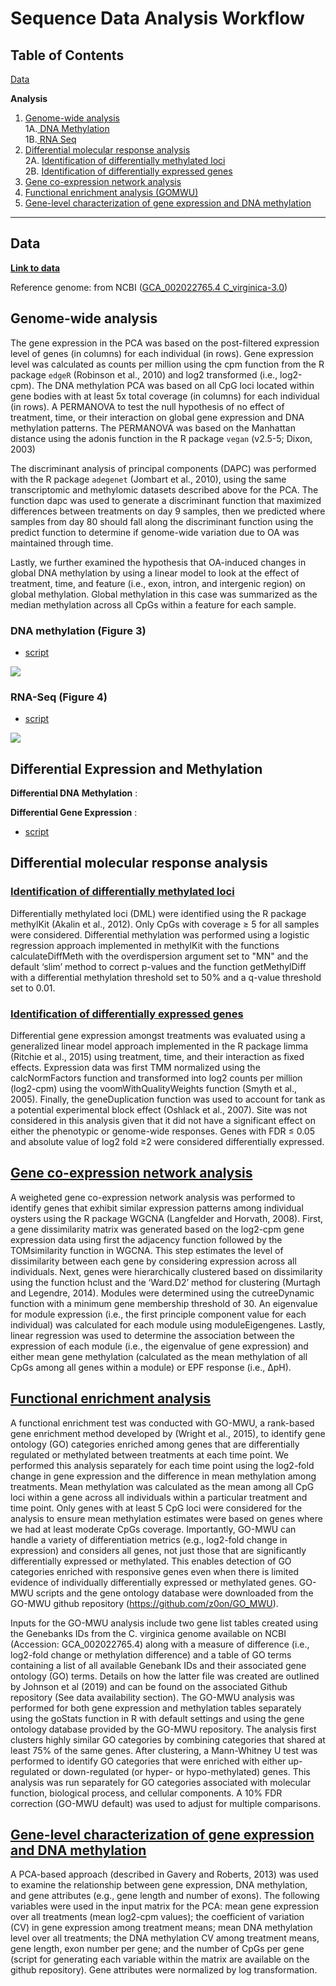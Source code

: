 # Sequence Data Analysis Workflow

## Table of Contents

[Data](#data)

**Analysis**
1. [ Genome-wide analysis](#one)  
  1A.[ DNA Methylation](#oneA)  
  1B.[ RNA Seq ](#oneB)  
2. [ Differential molecular response analysis](#two)  
  2A. [ Identification of differentially methylated loci](#twoA)  
  2B. [ Identification of differentially expressed genes](#twoB)  
3. [ Gene co-expression network analysis](#three)  
4. [ Functional enrichment analysis (GOMWU)](#four)  
5. [ Gene-level characterization of gene expression and DNA methylation](#five)  

---

## Data <a name="data"></a>

[**Link to data**](https://github.com/epigeneticstoocean/AE17_Cvirginica_MolecularResponse/tree/master/data/)  
  
Reference genome: from NCBI ([GCA_002022765.4 C_virginica-3.0](https://www.ncbi.nlm.nih.gov/genome/?term=crassostrea+virginica))  

## Genome-wide analysis <a name="one"></a>

The gene expression in the PCA was based on the post-filtered expression level of genes (in columns) for each individual (in rows). Gene expression level was calculated as counts per million using the cpm function from the R package `edgeR` (Robinson et al., 2010) and log2 transformed (i.e., log2-cpm). The DNA methylation PCA was based on all CpG loci located within gene bodies with at least 5x total coverage (in columns) for each individual (in rows). A PERMANOVA to test the null hypothesis of no effect of treatment, time, or their interaction on global gene expression and DNA methylation patterns. The PERMANOVA was based on the Manhattan distance using the adonis function in the R package `vegan` (v2.5-5; Dixon, 2003)

The discriminant analysis of principal components (DAPC) was performed with the R package `adegenet` (Jombart et al., 2010), using the same transcriptomic and methylomic datasets described above for the PCA. The function dapc was used to generate a discriminant function that maximized differences between treatments on day 9 samples, then we predicted where samples from day 80 should fall along the discriminant function using the predict function to determine if genome-wide variation due to OA was maintained through time. 

Lastly, we further examined the hypothesis that OA-induced changes in global DNA methylation by using a linear model to look at the effect of treatment, time, and feature (i.e., exon, intron, and intergenic region) on global methylation. Global methylation in this case was summarized as the median methylation across all CpGs within a feature for each sample.  

### DNA methylation (Figure 3) <a name="oneA"></a>

* [script](https://github.com/epigeneticstoocean/AE17_Cvirginica_MolecularResponse/blob/master/src/Analyses/AE17_fig3_DNAm.R) 

![](https://github.com/epigeneticstoocean/AE17_Cvirginica_MolecularResponse/blob/master/results/manuscript/figures/Figure3/Figure3.png)

### RNA-Seq (Figure 4) <a name="oneB"></a>

* [script](https://github.com/epigeneticstoocean/AE17_Cvirginica_MolecularResponse/blob/master/src/Analyses/AE17_fig4_geneExpression.R) 

![](https://github.com/epigeneticstoocean/AE17_Cvirginica_MolecularResponse/blob/master/results/manuscript/figures/Figure4/Figure4.png)

## Differential Expression and Methylation <a name="two"></a>

**Differential DNA Methylation** : 



**Differential Gene Expression** : 

* [script](https://github.com/epigeneticstoocean/AE17_Cvirginica_MolecularResponse/blob/master/src/Analyses/AE17_diffExpression.R)


## Differential molecular response analysis <a name="two"></a>  

### [Identification of differentially methylated loci](https://github.com/epigeneticstoocean/AE17_Cvirginica_MolecularResponse/blob/master/src/Analyses/AE17_diffMethylation.R) <a name="twoA"></a>  

Differentially methylated loci (DML) were identified using the R package methylKit (Akalin et al., 2012). Only CpGs with coverage ≥ 5 for all samples were considered. Differential methylation was performed using a logistic regression approach implemented in methylKit with the functions calculateDiffMeth with the overdispersion argument set to "MN" and the default ‘slim’ method to correct p-values and the function getMethylDiff with a differential methylation threshold set to 50% and a q-value threshold set to 0.01.  

### [Identification of differentially expressed genes](https://github.com/epigeneticstoocean/AE17_Cvirginica_MolecularResponse/blob/master/src/Analyses/AE17_diffExpression.R) <a name="twoB"></a>  

Differential gene expression amongst treatments was evaluated using a generalized linear model approach implemented in the R package limma (Ritchie et al., 2015) using treatment, time, and their interaction as fixed effects. Expression data was first TMM normalized using the calcNormFactors function and transformed into log2 counts per million (log2-cpm) using the voomWithQualityWeights function (Smyth et al., 2005). Finally, the geneDuplication function was used to account for tank as a potential experimental block effect (Oshlack et al., 2007). Site was not considered in this analysis given that it did not have a significant effect on either the phenotypic or genome-wide responses. Genes with FDR ≤ 0.05 and absolute value of log2 fold ≥2 were considered differentially expressed.  

## [Gene co-expression network analysis](https://github.com/epigeneticstoocean/AE17_Cvirginica_MolecularResponse/blob/master/src/Analyses/AE17_fig7_WGCNAmultiComp.R) <a name="three"></a>  

A weigheted gene co-expression network analysis was performed to identify genes that exhibit similar expression patterns among individual oysters using the R package WGCNA (Langfelder and Horvath, 2008). First, a gene dissimilarity matrix was generated based on the log2-cpm gene expression data using first the adjacency function followed by the TOMsimilarity function in WGCNA. This step estimates the level of dissimilarity between each gene by considering expression across all individuals. Next, genes were hierarchically clustered based on dissimilarity using the function hclust and the ‘Ward.D2’ method for clustering (Murtagh and Legendre, 2014). Modules were determined using the cutreeDynamic function with a minimum gene membership threshold of 30. An eigenvalue for module expression (i.e., the first principle component value for each individual) was calculated for each module using moduleEigengenes. Lastly, linear regression was used to determine the association between the expression of each module (i.e., the eigenvalue of gene expression) and either mean gene methylation (calculated as the mean methylation of all CpGs among all genes within a module) or EPF response (i.e., ΔpH).  

## [Functional enrichment analysis](https://github.com/epigeneticstoocean/AE17_Cvirginica_MolecularResponse/tree/master/src/Analyses/gomwu) <a name="four"></a>  

A functional enrichment test was conducted with GO-MWU, a rank-based gene enrichment method developed by (Wright et al., 2015), to identify gene ontology (GO) categories enriched among genes that are differentially regulated or methylated between treatments at each time point. We performed this analysis separately for each time point using the log2-fold change in gene expression and the difference in mean methylation among treatments. Mean methylation was calculated as the mean among all CpG loci within a gene across all individuals within a particular treatment and time point. Only genes with at least 5 CpG loci were considered for the analysis to ensure mean methylation estimates were based on genes where we had at least moderate CpGs coverage. Importantly, GO-MWU can handle a variety of differentiation metrics (e.g., log2-fold change in expression) and considers all genes, not just those that are significantly differentially expressed or methylated. This enables detection of GO categories enriched with responsive genes even when there is limited evidence of individually differentially expressed or methylated genes. GO-MWU scripts and the gene ontology database were downloaded from the GO-MWU github repository (https://github.com/z0on/GO_MWU).  

  Inputs for the GO-MWU analysis include two gene list tables created using the Genebanks IDs from the C. virginica genome available on NCBI (Accession: GCA_002022765.4) along with a measure of difference (i.e., log2-fold change or methylation difference) and a table of GO terms containing a list of all available Genebank IDs and their associated gene ontology (GO) terms. Details on how the latter file was created are outlined by Johnson et al (2019) and can be found on the associated Github repository (See data availability section). The GO-MWU analysis was performed for both gene expression and methylation tables separately using the goStats function in R with default settings and using the gene ontology database provided by the GO-MWU repository. The analysis first clusters highly similar GO categories by combining categories that shared at least 75% of the same genes. After clustering, a Mann-Whitney U test was performed to identify GO categories that were enriched with either up-regulated or down-regulated (or hyper- or hypo-methylated) genes. This analysis was run separately for GO categories associated with molecular function, biological process, and cellular components. A 10% FDR correction (GO-MWU default) was used to adjust for multiple comparisons.   

## [Gene-level characterization of gene expression and DNA methylation](https://github.com/epigeneticstoocean/AE17_Cvirginica_MolecularResponse/blob/master/src/Analyses/AE17_fig5_DNAmvsGE.R) <a name="five"></a>  

A PCA-based approach (described in Gavery and Roberts, 2013) was used to examine the relationship between gene expression, DNA methylation, and gene attributes (e.g., gene length and number of exons). The following variables were used in the input matrix for the PCA: mean gene expression over all treatments (mean log2-cpm values); the coefficient of variation (CV) in gene expression among treatment means; mean DNA methylation level over all treatments; the DNA methylation CV among treatment means, gene length, exon number per gene; and the number of CpGs per gene (script for generating each variable within the matrix are available on the github repository). Gene attributes were normalized by log transformation.  

